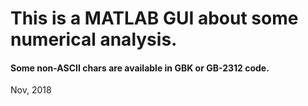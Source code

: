 # This is a MATLAB GUI about some numerical analysis.



#### Some non-ASCII chars are available in GBK or GB-2312 code.



Nov, 2018